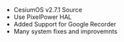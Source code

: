 - CesiumOS v2.7.1 Source
- Use PixelPower HAL
- Added Support for Google Recorder
- Many system fixes and improvemnts
